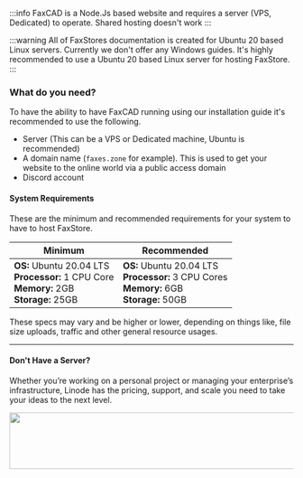 :::info
FaxCAD is a Node.Js based website and requires a server (VPS, Dedicated) to operate. Shared hosting doesn't work
:::

:::warning
All of FaxStores documentation is created for Ubuntu 20 based Linux servers. Currently we don't offer any Windows guides. It's highly recommended to use a Ubuntu 20 based Linux server for hosting FaxStore.
:::


### What do you need?

To have the ability to have FaxCAD running using our installation guide it's recommended to use the following.


- Server (This can be a VPS or Dedicated machine, Ubuntu is recommended)
- A domain name (`faxes.zone` for example). This is used to get your website to the online world via a public access domain
- Discord account


#### System Requirements

These are the minimum and recommended requirements for your system to have to host FaxStore.

| Minimum                                                              | Recommended                                                            |
|----------------------------------------------------------------------|------------------------------------------------------------------------|
| **OS:** Ubuntu 20.04 LTS <br>**Processor:** 1 CPU Core <br>**Memory:** 2GB <br>**Storage:** 25GB | **OS:** Ubuntu 20.04 LTS <br>**Processor:** 3 CPU Cores <br>**Memory:** 6GB <br>**Storage:** 50GB |

These specs may vary and be higher or lower, depending on things like, file size uploads, traffic and other general resource usages.


---

#### Don't Have a Server?

Whether you’re working on a personal project or managing your enterprise’s infrastructure, Linode has the pricing, support, and scale you need to take your ideas to the next level.

<a href="https://turbonode.co/weblutions" target="_blank"><img src="https://weblutions.com/i/O29hdj.png" border="0" alt="" width="740" height="100"/></a>
